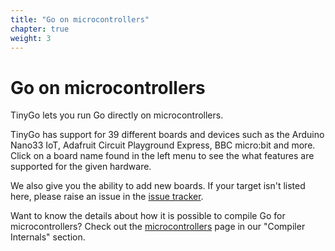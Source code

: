 ```yaml
---
title: "Go on microcontrollers"
chapter: true
weight: 3
---
```


# Go on microcontrollers

TinyGo lets you run Go directly on microcontrollers.

TinyGo has support for 39 different boards and devices such as the Arduino Nano33 IoT, Adafruit Circuit Playground Express, BBC micro:bit and more. Click on a board name found in the left menu to see the what features are supported for the given hardware.

We also give you the ability to add new boards. If your target isn't listed here, please raise an issue in the [issue tracker](https://github.com/tinygo-org/tinygo/issues).

Want to know the details about how it is possible to compile Go for microcontrollers? Check out the [microcontrollers](../compiler-internals/microcontrollers/) page in our "Compiler Internals" section.
